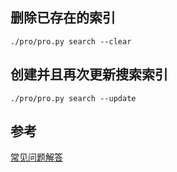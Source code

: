 ## 删除已存在的索引
```
./pro/pro.py search --clear
```

## 创建并且再次更新搜索索引
```
./pro/pro.py search --update
```

## 参考

[常见问题解答](https://www.kancloud.cn/kancloud/seafile-manual/51457)